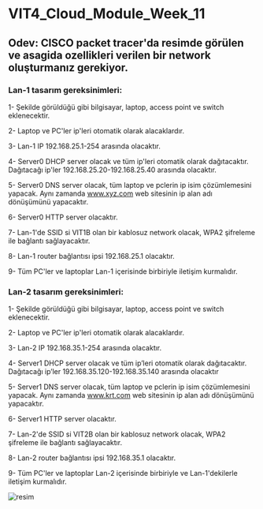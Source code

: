 # VIT4_Cloud_Module_Week_11

## Odev: CISCO packet tracer'da resimde görülen ve asagida ozellikleri verilen bir network oluşturmanız gerekiyor.

### Lan-1 tasarım gereksinimleri:
1- Şekilde görüldüğü gibi bilgisayar, laptop, access point ve switch eklenecektir.

2- Laptop ve PC'ler ip'leri otomatik olarak alacaklardır.

3- Lan-1 IP 192.168.25.1-254 arasında olacaktır.

4- Server0 DHCP server olacak ve tüm ip'leri otomatik olarak dağıtacaktır. Dağıtacağı ip'ler 192.168.25.20-192.168.25.40 arasında olacaktır.

5- Server0 DNS server olacak, tüm laptop ve pclerin ip isim çözümlemesini yapacak. Aynı zamanda www.xyz.com web sitesinin ip alan adı dönüşümünü yapacaktır.

6- Server0 HTTP server olacaktır.

7- Lan-1'de SSID si VIT1B olan bir kablosuz network olacak, WPA2 şifreleme ile bağlantı sağlayacaktır.

8- Lan-1 router bağlantısı ipsi 192.168.25.1 olacaktır.

9- Tüm PC'ler ve laptoplar Lan-1 içerisinde birbiriyle iletişim kurmalıdır.

### Lan-2 tasarım gereksinimleri:
1- Şekilde görüldüğü gibi bilgisayar, laptop, access point ve switch eklenecektir.

2- Laptop ve PC'ler ip'leri otomatik olarak alacaklardır.

3- Lan-2 IP 192.168.35.1-254 arasında olacaktır.

4- Server1 DHCP server olacak ve tüm ip’leri otomatik olarak dağıtacaktır. Dağıtacağı ip’ler 192.168.35.120-192.168.35.140 arasında olacaktır

5- Server1 DNS server olacak, tüm laptop ve pclerin ip isim çözümlemesini yapacak. Aynı zamanda www.krt.com web sitesinin ip alan adı dönüşümünü yapacaktır.

6- Server1 HTTP server olacaktır.

7- Lan-2'de SSID si VIT2B olan bir kablosuz network olacak, WPA2 şifreleme ile bağlantı sağlayacaktır.

8- Lan-2 router bağlantısı ipsi 192.168.35.1 olacaktır.

9- Tüm PC'ler ve laptoplar Lan-2 içerisinde birbiriyle ve Lan-1'dekilerle iletişim kurmalıdır.

![resim](https://github.com/werhereitacademy/Cloud_Module_Week_11/assets/141542413/d897aaf2-221f-4110-8c00-6b04719f965b)
